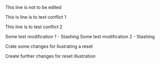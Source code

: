 This line is not to be edited

This is line is to test conflict 1

This line is to test conflict 2


Some test modification 1 - Stashing
Some test modification 2 - Stashing

Crate some changes for  llustrating a reset

Create further changes for reset illustration
